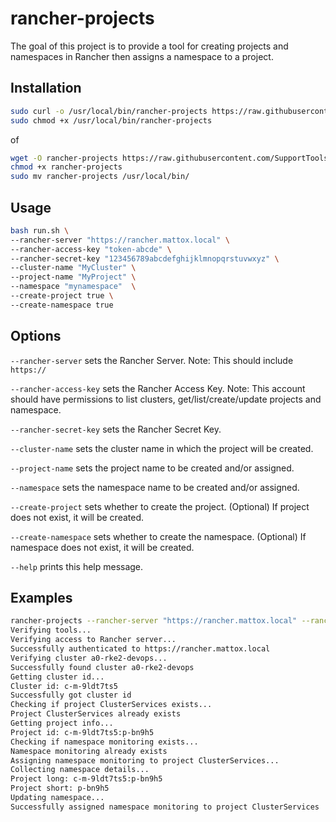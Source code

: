 # rancher-projects
The goal of this project is to provide a tool for creating projects and namespaces in Rancher then assigns a namespace to a project.

## Installation
```bash
sudo curl -o /usr/local/bin/rancher-projects https://raw.githubusercontent.com/SupportTools/rancher-projects/main/rancher-projects.sh
sudo chmod +x /usr/local/bin/rancher-projects
```

of

```bash
wget -O rancher-projects https://raw.githubusercontent.com/SupportTools/rancher-projects/main/rancher-projects.sh
chmod +x rancher-projects
sudo mv rancher-projects /usr/local/bin/
```

## Usage
```bash
bash run.sh \
--rancher-server "https://rancher.mattox.local" \
--rancher-access-key "token-abcde" \
--rancher-secret-key "123456789abcdefghijklmnopqrstuvwxyz" \
--cluster-name "MyCluster" \
--project-name "MyProject" \
--namespace "mynamespace"  \
--create-project true \
--create-namespace true
```

## Options
`--rancher-server` sets the Rancher Server. Note: This should include `https://`

`--rancher-access-key` sets the Rancher Access Key. Note: This account should have permissions to list clusters, get/list/create/update projects and namespace.

`--rancher-secret-key` sets the Rancher Secret Key.

`--cluster-name` sets the cluster name in which the project will be created.

`--project-name` sets the project name to be created and/or assigned.

`--namespace` sets the namespace name to be created and/or assigned.

`--create-project` sets whether to create the project. (Optional) If project does not exist, it will be created.

`--create-namespace` sets whether to create the namespace. (Optional) If namespace does not exist, it will be created.

`--help` prints this help message.

## Examples
```bash
rancher-projects --rancher-server "https://rancher.mattox.local" --rancher-access-key "token-abcde" --rancher-secret-key "123456789abcdefghijklmnopqrstuvwxyz"  --cluster-name a0-rke2-devops --project-name "ClusterServices" --namespace "monitoring" --create-project true --create-namespace true
Verifying tools...
Verifying access to Rancher server...
Successfully authenticated to https://rancher.mattox.local
Verifying cluster a0-rke2-devops...
Successfully found cluster a0-rke2-devops
Getting cluster id...
Cluster id: c-m-9ldt7ts5
Successfully got cluster id
Checking if project ClusterServices exists...
Project ClusterServices already exists
Getting project info...
Project id: c-m-9ldt7ts5:p-bn9h5
Checking if namespace monitoring exists...
Namespace monitoring already exists
Assigning namespace monitoring to project ClusterServices...
Collecting namespace details...
Project long: c-m-9ldt7ts5:p-bn9h5
Project short: p-bn9h5
Updating namespace...
Successfully assigned namespace monitoring to project ClusterServices
```

